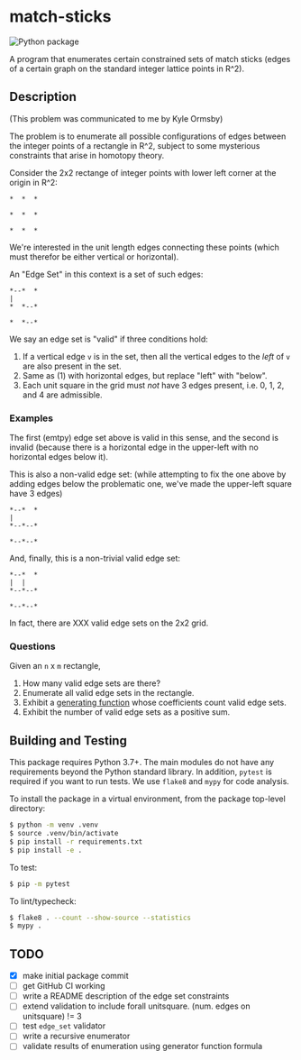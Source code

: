 # match-sticks

![Python package](https://github.com/benjaminfjones/match-sticks/workflows/Python%20package/badge.svg)

A program that enumerates certain constrained sets of match sticks (edges of
a certain graph on the standard integer lattice points in R^2).


## Description

(This problem was communicated to me by Kyle Ormsby)

The problem is to enumerate all possible configurations of edges between the
integer points of a rectangle in R^2, subject to some mysterious constraints
that arise in homotopy theory.

Consider the 2x2 rectange of integer points with lower left corner at the origin in R^2:

```
*  *  *

*  *  *

*  *  *
```

We're interested in the unit length edges connecting these points (which must
therefor be either vertical or horizontal).

An "Edge Set" in this context is a set of such edges:

```
*--*  *
|
*  *--*

*  *--*
```

We say an edge set is "valid" if three conditions hold:

1. If a vertical edge `v` is in the set, then all the vertical edges to the
   *left* of `v` are also present in the set.
2. Same as (1) with horizontal edges, but replace "left" with "below".
3. Each unit square in the grid must *not* have 3 edges present, i.e. 0, 1, 2,
   and 4 are admissible.

### Examples

The first (emtpy) edge set above is valid in this sense, and the second is
invalid (because there is a horizontal edge in the upper-left with no
horizontal edges below it).

This is also a non-valid edge set: (while attempting to fix the one above by adding
edges below the problematic one, we've made the upper-left square have 3 edges)

```
*--*  *
|
*--*--*

*--*--*
```

And, finally, this is a non-trivial valid edge set:

```
*--*  *
|  |
*--*--*

*--*--*
```

In fact, there are XXX valid edge sets on the 2x2 grid.

### Questions

Given an `n` x `m` rectangle,

1. How many valid edge sets are there?
2. Enumerate all valid edge sets in the rectangle.
3. Exhibit a [generating function](https://en.wikipedia.org/wiki/Generating_function)
   whose coefficients count valid edge sets.
4. Exhibit the number of valid edge sets as a positive sum.


## Building and Testing

This package requires Python 3.7+. The main modules do not have any
requirements beyond the Python standard library. In addition, `pytest` is
required if you want to run tests. We use `flake8` and `mypy` for code
analysis.

To install the package in a virtual environment, from the package top-level directory:

```bash
$ python -m venv .venv
$ source .venv/bin/activate
$ pip install -r requirements.txt
$ pip install -e .
```

To test:

```bash
$ pip -m pytest
```

To lint/typecheck:

```bash
$ flake8 . --count --show-source --statistics
$ mypy .
```


## TODO

* [X] make initial package commit
* [ ] get GitHub CI working
* [ ] write a README description of the edge set constraints
* [ ] extend validation to include forall unitsquare. (num. edges on unitsquare) != 3
* [ ] test `edge_set` validator
* [ ] write a recursive enumerator
* [ ] validate results of enumeration using generator function formula
